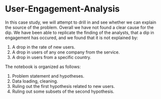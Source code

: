# User-Engagement-Analysis

In this case study, we will attempt to drill in and see whether we can explain the source of the problem.
Overall we have not found a clear cause for the dip. We have been able to replicate the finding of the analysts, that a dip in engagement has occured, and we found that it is not explained by:

1) A drop in the rate of new users.
2) A drop in users of any one company from the service.
3) A drop in users from a specific country.

The notebook is organized as follows:
1) Problem statement and hypotheses.
2) Data loading, cleaning.
3) Ruling out the first hypothesis related to new users.
4) Ruling out some subsets of the second hypothesis.
